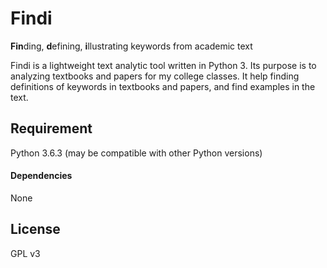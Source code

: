 # Findi
**Fin**ding, **d**efining, **i**llustrating keywords from academic text

Findi is a lightweight text analytic tool written in Python 3. Its purpose is to analyzing textbooks and papers for my college classes. It help finding definitions of keywords in textbooks and papers, and find examples in the text.

## Requirement
Python 3.6.3 (may be compatible with other Python versions)
#### Dependencies
None

## License
GPL v3

